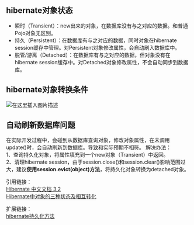 ## hibernate对象状态
- 瞬时（Transient）：new出来的对象，在数据库没有与之对应的数据。和普通Pojo对象无区别。
- 持久（Persistent）：在数据库有与之对应的数据，同时对象在hibernate session缓存中管理。对Persistent对象修改属性，会自动刷入数据库中。
- 脱管/游离（Detached）：在数据库有与之对应的数据，但对象没有在hibernate session缓存中。对Detached对象修改属性，不会自动同步到数据库。

## hibernate对象转换条件
![在这里插入图片描述](https://img-blog.csdnimg.cn/20210720101953971.png?x-oss-process=image/watermark,type_ZmFuZ3poZW5naGVpdGk,shadow_10,text_aHR0cHM6Ly9ibG9nLmNzZG4ubmV0L25qemN4,size_16,color_FFFFFF,t_70)
## 自动刷新数据库问题
在实际开发过程中，会碰到从数据库查询对象，修改对象属性，在未调用update()时，会自动刷新到数据库。导致和实际预期不相符。
解决办法：<br>
1、查询持久化对象，将属性填充到一个new对象（Transient）中返回。<br>
2、清理hibernate session，由于session.close()和session.clear()影响范围过大，建议**使用session.evict(object)方法**，将持久化对象转换为detached对象。<br>

引用链接：<br>
[Hibernate 中文文档 3.2](https://wizardforcel.gitbooks.io/hibernate-doc/content/153.html) <br>
[Hibernate中对象的三种状态及相互转化](https://blog.csdn.net/FG2006/article/details/6436517) <br>

扩展链接：<br>
[hibernate持久化方法](https://blog.csdn.net/confirmaname/article/details/9290535)
